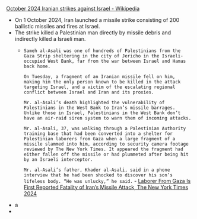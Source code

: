 [October 2024 Iranian strikes against Israel - Wikipedia](https://en.wikipedia.org/wiki/October_2024_Iranian_strikes_against_Israel)

- On 1 October 2024, Iran launched a missile strike consisting of 200 ballistic missiles and fires at Israel.
- The strike killed a Palestinian man directly by missile debris and indirectly killed a Israeli man.
	- `Sameh al-Asali was one of hundreds of Palestinians from the Gaza Strip sheltering in the city of Jericho in the Israeli-occupied West Bank, far from the war between Israel and Hamas back home.`
	  
	  `On Tuesday, a fragment of an Iranian missile fell on him, making him the only person known to be killed in the attack targeting Israel, and a victim of the escalating regional conflict between Israel and Iran and its proxies.`
	  
	  `Mr. al-Asali’s death highlighted the vulnerability of Palestinians in the West Bank to Iran’s missile barrages. Unlike those in Israel, Palestinians in the West Bank don’t have an air-raid siren system to warn them of incoming attacks.`
	  
	  `Mr. al-Asali, 37, was walking through a Palestinian Authority training base that had been converted into a shelter for Palestinian laborers from Gaza when a large fragment of a missile slammed into him, according to security camera footage reviewed by The New York Times. It appeared the fragment had either fallen off the missile or had plummeted after being hit by an Israeli interceptor.`
	  
	  `Mr. al-Asali’s father, Khader al-Asali, said in a phone interview that he had been shocked to discover his son’s lifeless body. “He was unlucky,” he said.` - [Laborer From Gaza Is First Reported Fatality of Iran’s Missile Attack, The New York Times 2024](https://www.nytimes.com/2024/10/01/world/middleeast/gaza-palestinian-dead-iran-attack.html)
- a
-  